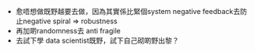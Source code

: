 * 愈唔想做既野越要去做，因為其實係比緊個system negative feedback去防止negative spiral => robustness
* 再加啲randomness去 anti fragile
* 去試下學 data scientist既野，試下自己砌啲野出黎？